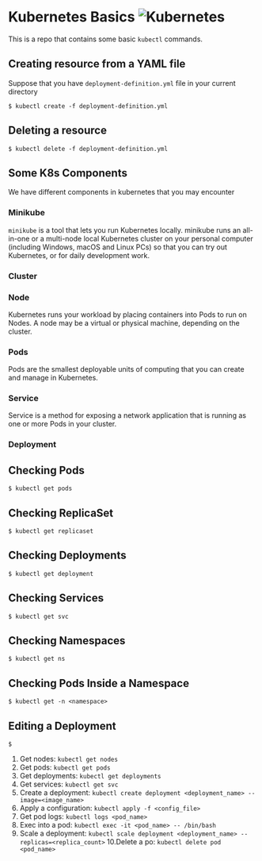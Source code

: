 # Kubernetes Basics ![Kubernetes](https://img.shields.io/badge/kubernetes-%23326ce5.svg?style=for-the-badge&logo=kubernetes&logoColor=white)
This is a repo that contains some basic ````kubectl```` commands.
## Creating resource from a YAML file
Suppose that you have ````deployment-definition.yml```` file in your current directory <br>
````
$ kubectl create -f deployment-definition.yml
````
## Deleting a resource
````
$ kubectl delete -f deployment-definition.yml
````
## Some K8s Components
We have different components in kubernetes that you may encounter
### Minikube
````minikube```` is a tool that lets you run Kubernetes locally. minikube runs an all-in-one or a multi-node local Kubernetes cluster on your personal computer (including Windows, macOS and Linux PCs) so that you can try out Kubernetes, or for daily development work.
### Cluster

### Node
Kubernetes runs your workload by placing containers into Pods to run on Nodes. A node may be a virtual or physical machine, depending on the cluster.
### Pods
Pods are the smallest deployable units of computing that you can create and manage in Kubernetes.
### Service
Service is a method for exposing a network application that is running as one or more Pods in your cluster.
### Deployment

## Checking Pods
````
$ kubectl get pods
````
## Checking ReplicaSet
````
$ kubectl get replicaset
````
## Checking Deployments
````
$ kubectl get deployment
````
## Checking Services
````
$ kubectl get svc
````
## Checking Namespaces
````
$ kubectl get ns
````
## Checking Pods Inside a Namespace
````
$ kubectl get -n <namespace>
````
## Editing a Deployment
````
$
````

 1. Get nodes: `kubectl get nodes`
 2. Get pods: `kubectl get pods`
 3. Get deployments: `kubectl get deployments`
 4. Get services: `kubectl get svc`
 5. Create a deployment: `kubectl create deployment <deployment_name> --image=<image_name>`
 6. Apply a configuration: `kubectl apply -f <config_file>`
 7. Get pod logs: `kubectl logs <pod_name>`
 8. Exec into a pod: `kubectl exec -it <pod_name> -- /bin/bash`
 9. Scale a deployment: `kubectl scale deployment <deployment_name> --replicas=<replica_count>`
 10.Delete a po: `kubectl delete pod <pod_name>`


